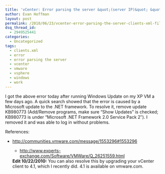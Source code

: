 ```yaml
---
title: 'vCenter: Error parsing the server &quot;(server IP)&quot; &quot;clients.xml&quot; file'
author: Evan Hoffman
layout: post
permalink: /2010/06/23/vcenter-error-parsing-the-server-clients-xml-file/
dsq_thread_id:
  - 2949525441
categories:
  - Uncategorized
tags:
  - clients.xml
  - error
  - error parsing the server
  - vcenter
  - vmware
  - vsphere
  - windows
  - work
---
```

I got the above error today after running Windows Update on my XP VM a few days ago. A quick search showed that the error is caused by a Microsoft update to the .NET framework. To resolve it, remove update KB980773 (Add/Remove programs, make sure &#8220;Show Updates&#8221; is checked; KB980773 is under &#8220;Microsoft .NET Framework 2.0 Service Pack 2&#8243;). I removed it and was able to log in without problems.

References: 

  * <a href="http://communities.vmware.com/message/1553296#1553296" onclick="_gaq.push(['_trackEvent', 'outbound-article', 'http://communities.vmware.com/message/1553296#1553296', 'http://communities.vmware.com/message/1553296#1553296']);" >http://communities.vmware.com/message/1553296#1553296</a></p> 
      * <a href="http://www.experts-exchange.com/Software/VMWare/Q_26251559.html" onclick="_gaq.push(['_trackEvent', 'outbound-article', 'http://www.experts-exchange.com/Software/VMWare/Q_26251559.html', 'http://www.experts-exchange.com/Software/VMWare/Q_26251559.html']);" >http://www.experts-exchange.com/Software/VMWare/Q_26251559.html</a> </ul> 
        **Edit 10/22/2010:** You can also resolve this by upgrading your vCenter client to 4.1, which I recently did. 4.1 is available on vmware.com.